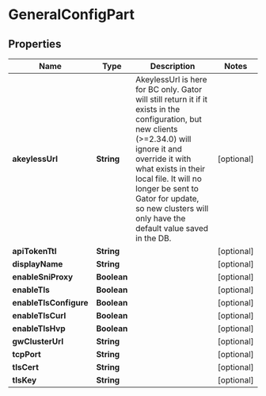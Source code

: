 

# GeneralConfigPart


## Properties

Name | Type | Description | Notes
------------ | ------------- | ------------- | -------------
**akeylessUrl** | **String** | AkeylessUrl is here for BC only. Gator will still return it if it exists in the configuration, but new clients (&gt;&#x3D;2.34.0) will ignore it and override it with what exists in their local file. It will no longer be sent to Gator for update, so new clusters will only have the default value saved in the DB. |  [optional]
**apiTokenTtl** | **String** |  |  [optional]
**displayName** | **String** |  |  [optional]
**enableSniProxy** | **Boolean** |  |  [optional]
**enableTls** | **Boolean** |  |  [optional]
**enableTlsConfigure** | **Boolean** |  |  [optional]
**enableTlsCurl** | **Boolean** |  |  [optional]
**enableTlsHvp** | **Boolean** |  |  [optional]
**gwClusterUrl** | **String** |  |  [optional]
**tcpPort** | **String** |  |  [optional]
**tlsCert** | **String** |  |  [optional]
**tlsKey** | **String** |  |  [optional]



